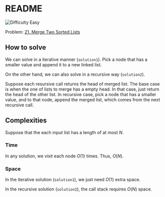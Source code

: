 # README

![Difficulty Easy](https://img.shields.io/badge/Difficulty-Easy-green)

Problem: [21. Merge Two Sorted Lists][problem]

[problem]: https://leetcode.com/problems/merge-two-sorted-lists/description/



## How to solve

We can solve in a iterative manner (`solution1`).
Pick a node that has a smaller value and append it to a new linked list.

On the other hand, we can also solve in a recursive way (`solution2`).

Suppose each resursive call returns the head of merged list.
The base case is when the one of lists to merge has a empty head.
In that case, just return the head of the other list.
In recursive case, pick a node that has a smaller value, and to that node, append the merged list, which comes from the next recursive call.



## Complexities

Suppose that the each input list has a length of at most $N$.

### Time

In any solution, we visit each node $O(1)$ times.
Thus, $O(N)$.


### Space

In the iterative solution (`solution1`), we just need $O(1)$ extra space.

In the recursive solution (`solution2`), the call stack requires $O(N)$ space.
